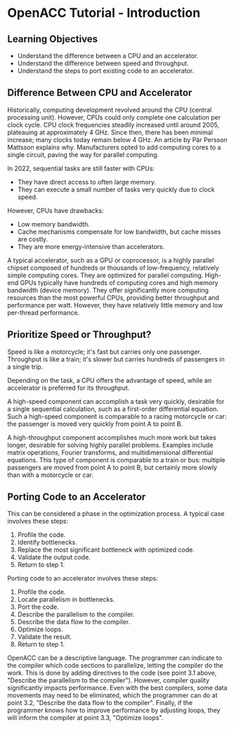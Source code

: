 # OpenACC Tutorial - Introduction

## Learning Objectives

*   Understand the difference between a CPU and an accelerator.
*   Understand the difference between speed and throughput.
*   Understand the steps to port existing code to an accelerator.

## Difference Between CPU and Accelerator

Historically, computing development revolved around the CPU (central processing unit).  However, CPUs could only complete one calculation per clock cycle. CPU clock frequencies steadily increased until around 2005, plateauing at approximately 4 GHz.  Since then, there has been minimal increase; many clocks today remain below 4 GHz. An article by Pär Persson Mattsson explains why. Manufacturers opted to add computing cores to a single circuit, paving the way for parallel computing.

In 2022, sequential tasks are still faster with CPUs:

*   They have direct access to often large memory.
*   They can execute a small number of tasks very quickly due to clock speed.

However, CPUs have drawbacks:

*   Low memory bandwidth.
*   Cache mechanisms compensate for low bandwidth, but cache misses are costly.
*   They are more energy-intensive than accelerators.

A typical accelerator, such as a GPU or coprocessor, is a highly parallel chipset composed of hundreds or thousands of low-frequency, relatively simple computing cores. They are optimized for parallel computing. High-end GPUs typically have hundreds of computing cores and high memory bandwidth (device memory). They offer significantly more computing resources than the most powerful CPUs, providing better throughput and performance per watt.  However, they have relatively little memory and low per-thread performance.


## Prioritize Speed or Throughput?

Speed is like a motorcycle; it's fast but carries only one passenger. Throughput is like a train; it's slower but carries hundreds of passengers in a single trip.

Depending on the task, a CPU offers the advantage of speed, while an accelerator is preferred for its throughput.

A high-speed component can accomplish a task very quickly, desirable for a single sequential calculation, such as a first-order differential equation.  Such a high-speed component is comparable to a racing motorcycle or car: the passenger is moved very quickly from point A to point B.

A high-throughput component accomplishes much more work but takes longer, desirable for solving highly parallel problems. Examples include matrix operations, Fourier transforms, and multidimensional differential equations. This type of component is comparable to a train or bus: multiple passengers are moved from point A to point B, but certainly more slowly than with a motorcycle or car.


## Porting Code to an Accelerator

This can be considered a phase in the optimization process. A typical case involves these steps:

1.  Profile the code.
2.  Identify bottlenecks.
3.  Replace the most significant bottleneck with optimized code.
4.  Validate the output code.
5.  Return to step 1.

Porting code to an accelerator involves these steps:

1.  Profile the code.
2.  Locate parallelism in bottlenecks.
3.  Port the code.
4.  Describe the parallelism to the compiler.
5.  Describe the data flow to the compiler.
6.  Optimize loops.
7.  Validate the result.
8.  Return to step 1.

OpenACC can be a descriptive language. The programmer can indicate to the compiler which code sections to parallelize, letting the compiler do the work. This is done by adding directives to the code (see point 3.1 above, "Describe the parallelism to the compiler"). However, compiler quality significantly impacts performance. Even with the best compilers, some data movements may need to be eliminated, which the programmer can do at point 3.2, "Describe the data flow to the compiler". Finally, if the programmer knows how to improve performance by adjusting loops, they will inform the compiler at point 3.3, "Optimize loops".


[^Return to the beginning of the tutorial]: #openacc-tutorial-introduction

[Next page, Profilers]: #profilers
